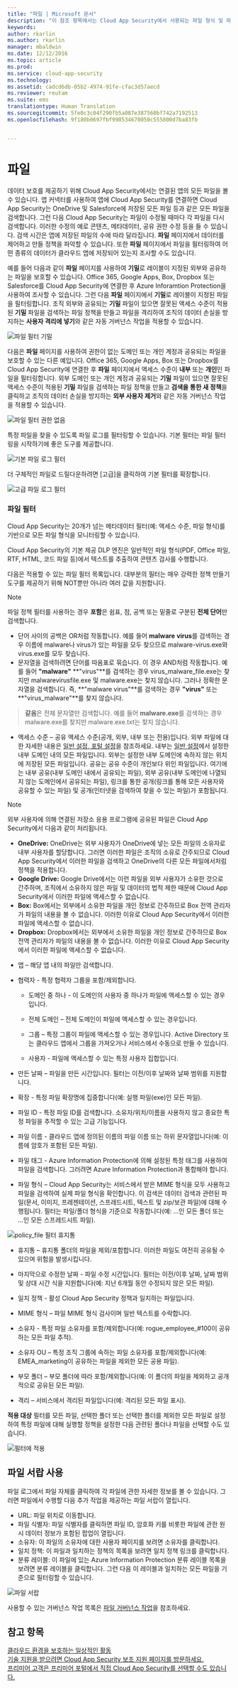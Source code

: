 ```yaml
---
title: "파일 | Microsoft 문서"
description: "이 참조 항목에서는 Cloud App Security에서 사용되는 파일 형식 및 파일 필터에 대한 정보를 제공합니다."
keywords: 
author: rkarlin
ms.author: rkarlin
manager: mbaldwin
ms.date: 12/12/2016
ms.topic: article
ms.prod: 
ms.service: cloud-app-security
ms.technology: 
ms.assetid: cadcd6db-05b2-4974-91fe-cfac3d57aecd
ms.reviewer: reutam
ms.suite: ems
translationtype: Human Translation
ms.sourcegitcommit: 5fe0c3c04f290fb5a087e387560bf742a7192513
ms.openlocfilehash: 9f180b0697fbf990534670050c555800d7ba83fb


---
```


# <a name="files"></a>파일


데이터 보호를 제공하기 위해 Cloud App Security에서는 연결된 앱의 모든 파일을 볼 수 있습니다. 앱 커넥터를 사용하여 앱에 Cloud App Security를 연결하면 Cloud App Security는 OneDrive 및 Salesforce에 저장된 모든 파일 등과 같은 모든 파일을 검색합니다. 그런 다음 Cloud App Security는 파일이 수정될 때마다 각 파일을 다시 검색합니다. 이러한 수정의 예로 콘텐츠, 메타데이터, 공유 권한 수정 등을 들 수 있습니다. 검색 시간은 앱에 저장된 파일의 수에 따라 달라집니다. **파일** 페이지에서 데이터를 제어하고 만들 정책을 파악할 수 있습니다. 또한 **파일** 페이지에서 파일을 필터링하여 어떤 종류의 데이터가 클라우드 앱에 저장되어 있는지 조사할 수도 있습니다. 

예를 들어 다음과 같이 **파일** 페이지를 사용하여 **기밀**로 레이블이 지정된 외부와 공유하는 파일을 보호할 수 있습니다. Office 365, Google Apps, Box, Dropbox 또는 Salesforce를 Cloud App Security에 연결한 후 Azure Inforamtion Protection을 사용하여 조사할 수 있습니다. 그런 다음 **파일** 페이지에서 **기밀**로 레이블이 지정된 파일을 필터링합니다. 조직 외부와 공유되는 **기밀** 파일이 있으면 잘못된 액세스 수준이 적용된 **기밀** 파일을 검색하는 파일 정책을 만들고 파일을 격리하여 조직의 데이터 손실을 방지하는 **사용자 격리에 넣기**와 같은 자동 거버넌스 작업을 적용할 수 있습니다.

 ![파일 필터 기밀](media/file-filter-confidential.png)

다음은 **파일** 페이지를 사용하여 권한이 없는 도메인 또는 개인 계정과 공유되는 파일을 보호할 수 있는 다른 예입니다. Office 365, Google Apps, Box 또는 Dropbox를 Cloud App Security에 연결한 후 **파일** 페이지에서 액세스 수준이 **내부** 또는 **개인**인 파일을 필터링합니다. 외부 도메인 또는 개인 계정과 공유되는 **기밀** 파일이 있으면 잘못된 액세스 수준이 적용된 **기밀** 파일을 검색하는 파일 정책을 만들고 **검색을 통한 새 정책**을 클릭하고 조직의 데이터 손실을 방지하는 **외부 사용자 제거**와 같은 자동 거버넌스 작업을 적용할 수 있습니다.

 ![파일 필터 권한 없음](media/file-filter-unauth.png)

특정 파일을 찾을 수 있도록 파일 로그를 필터링할 수 있습니다. 기본 필터는 파일 필터링을 시작하기에 좋은 도구를 제공합니다.

 ![기본 파일 로그 필터](media/file-log-filter-basic.png)

더 구체적인 파일로 드릴다운하려면 [고급]을 클릭하여 기본 필터를 확장합니다.

 ![고급 파일 로그 필터](media/file-log-filter-advanced.png)
 
###  <a name="a-namefilefiltersa-file-filters"></a><a name="Filefilters"></a> 파일 필터 
 
Cloud App Security는 20개가 넘는 메타데이터 필터(예: 액세스 수준, 파일 형식)를 기반으로 모든 파일 형식을 모니터링할 수 있습니다. 
 
Cloud App Security의 기본 제공 DLP 엔진은 일반적인 파일 형식(PDF, Office 파일, RTF, HTML, 코드 파일 등)에서 텍스트를 추출하여 콘텐츠 검사를 수행합니다.

다음은 적용할 수 있는 파일 필터 목록입니다. 대부분의 필터는 매우 강력한 정책 만들기 도구를 제공하기 위해 NOT뿐만 아니라 여러 값을 지원합니다.  
> [!NOTE] 
> 파일 정책 필터를 사용하는 경우 **포함**은 쉼표, 점, 공백 또는 밑줄로 구분된 **전체 단어**만 검색합니다. 
> - 단어 사이의 공백은 OR처럼 작동합니다. 예를 들어 **malware** **virus**를 검색하는 경우 이름에 malware나 virus가 있는 파일을 모두 찾으므로 malware-virus.exe와 virus.exe를 모두 찾습니다.  
> - 문자열을 검색하려면 단어를 따옴표로 묶습니다. 이 경우 AND처럼 작동합니다. 예를 들어 **"malware"** **"virus"**를 검색하는 경우 virus_malware_file.exe는 찾지만 malwarevirusfile.exe 및 malware.exe는 찾지 않습니다. 그러나 정확한 문자열을 검색합니다. 즉, **"malware virus"**를 검색하는 경우 **"virus"** 또는 **"virus_malware"**를 찾지 않습니다.

>**같음**은 전체 문자열만 검색합니다. 예를 들어 **malware.exe**를 검색하는 경우 malware.exe를 찾지만 malware.exe.txt는 찾지 않습니다. 

-   액세스 수준 – 공유 액세스 수준(공개, 외부, 내부 또는 전용)입니다.  외부 파일에 대한 자세한 내용은 [일반 설정, 포털 설정](getting-started-with-cloud-app-security.md)을 참조하세요. 내부는 [일반 설정](General-setup.md)에서 설정한 내부 도메인 내의 모든 파일입니다. 외부는 설정한 내부 도메인에 속하지 않는 위치에 저장된 모든 파일입니다. 공유는 공유 수준이 개인보다 위인 파일입니다. 여기에는 내부 공유(내부 도메인 내에서 공유되는 파일), 외부 공유(내부 도메인에 나열되지 않는 도메인에서 공유되는 파일), 링크를 통한 공개(링크를 통해 모든 사용자와 공유할 수 있는 파일) 및 공개(인터넷을 검색하여 찾을 수 있는 파일)가 포함됩니다. 

> [!NOTE]
>  외부 사용자에 의해 연결된 저장소 응용 프로그램에 공유된 파일은 Cloud App Security에서 다음과 같이 처리됩니다.
> - **OneDrive:** OneDrive는 외부 사용자가 OneDrive에 넣는 모든 파일의 소유자로 내부 사용자를 할당합니다. 그러면 이러한 파일은 조직의 소유로 간주되므로 Cloud App Security에서 이러한 파일을 검색하고 OneDrive의 다른 모든 파일에서처럼 정책을 적용합니다.
> - **Google Drive:** Google Drive에서는 이런 파일을 외부 사용자가 소유한 것으로 간주하며, 조직에서 소유하지 않은 파일 및 데이터의 법적 제한 때문에 Cloud App Security에서 이러한 파일에 액세스할 수 없습니다.
> - **Box:** Box에서는 외부에서 소유한 파일을 개인 정보로 간주하므로 Box 전역 관리자가 파일의 내용을 볼 수 없습니다. 이러한 이유로 Cloud App Security에서 이러한 파일에 액세스할 수 없습니다. 
> - **Dropbox:** Dropbox에서는 외부에서 소유한 파일을 개인 정보로 간주하므로 Box 전역 관리자가 파일의 내용을 볼 수 없습니다. 이러한 이유로 Cloud App Security에서 이러한 파일에 액세스할 수 없습니다.

-   앱 – 해당 앱 내의 파일만 검색합니다.  
  
-   협력자 - 특정 협력자 그룹을 포함/제외합니다.  
  
    -   도메인 중 하나 - 이 도메인의 사용자 중 하나가 파일에 액세스할 수 있는 경우입니다.  
  
    -   전체 도메인 – 전체 도메인이 파일에 액세스할 수 있는 경우입니다.  
  
    -   그룹 – 특정 그룹이 파일에 액세스할 수 있는 경우입니다. Active Directory 또는 클라우드 앱에서 그룹을 가져오거나 서비스에서 수동으로 만들 수 있습니다.  
  
    -   사용자 - 파일에 액세스할 수 있는 특정 사용자 집합입니다.  
  
-   만든 날짜 – 파일을 만든 시간입니다. 필터는 이전/이후 날짜와 날짜 범위를 지원합니다.  
  
-   확장 - 특정 파일 확장명에 집중합니다(예: 실행 파일(exe)인 모든 파일).  
  
-   파일 ID - 특정 파일 ID를 검색합니다. 소유자/위치/이름을 사용하지 않고 중요한 특정 파일을 추적할 수 있는 고급 기능입니다.  
  
-   파일 이름 - 클라우드 앱에 정의된 이름의 파일 이름 또는 하위 문자열입니다(예: 이름에 암호가 포함된 모든 파일).   
  
-   파일 태그 - Azure Information Protection에 의해 설정된 특정 태그를 사용하여 파일을 검색합니다. 그러려면 Azure Information Protection과 통합해야 합니다.

-   파일 형식 – Cloud App Security는 서비스에서 받은 MIME 형식을 모두 사용하고 파일을 검색하여 실제 파일 형식을 확인합니다. 이 검색은 데이터 검색과 관련된 파일(문서, 이미지, 프레젠테이션, 스프레드시트, 텍스트 및 zip/보관 파일)에 대해 수행됩니다. 필터는 파일/폴더 형식을 기준으로 작동합니다(예: ...인 모든 폴더 또는 ...인 모든 스프레드시트 파일).


 ![policy_file 필터 휴지통](./media/policy_file-filters-trash.png "policy_file 필터 휴지통")  

  
-   휴지통 – 휴지통 폴더의 파일을 제외/포함합니다. 이러한 파일도 여전히 공유될 수 있으며 위험을 발생시킵니다.  
  
-   마지막으로 수정한 날짜 - 파일 수정 시간입니다. 필터는 이전/이후 날짜, 날짜 범위 및 상대 시간 식을 지원합니다(예: 지난 6개월 동안 수정되지 않은 모든 파일).  

-   일치 정책 - 활성 Cloud App Security 정책과 일치하는 파일입니다.

-   MIME 형식 – 파일 MIME 형식 검사이며 일반 텍스트를 수락합니다.  
  
-   소유자 - 특정 파일 소유자를 포함/제외합니다(예: rogue_employee_#100이 공유하는 모든 파일 추적).  
  
-   소유자 OU – 특정 조직 그룹에 속하는 파일 소유자를 포함/제외합니다(예: EMEA_marketing이 공유하는 파일을 제외한 모든 공용 파일).  
  
-   부모 폴더 – 부모 폴더에 따라 포함/제외합니다(예: 이 폴더의 파일을 제외하고 공개적으로 공유된 모든 파일).  
  
-   격리 – 서비스에서 격리된 파일입니다(예: 격리된 모든 파일 표시).  
  
**적용 대상** 필터를 모든 파일, 선택한 폴더 또는 선택한 폴더를 제외한 모든 파일로 설정하여 특정 파일에 대해 실행할 정책을 설정한 다음 관련된 폴더나 파일을 선택할 수도 있습니다.  
  
![필터에 적용](./media/apply-to-filter.png "필터에 적용")  
  
## <a name="working-with-the-file-drawer"></a>파일 서랍 사용

파일 로그에서 파일 자체를 클릭하여 각 파일에 관한 자세한 정보를 볼 수 있습니다. 그러면 파일에서 수행할 다음 추가 작업을 제공하는 파일 서랍이 열립니다.

- URL: 파일 위치로 이동합니다.
- 파일 식별자: 파일 식별자를 클릭하면 파일 ID, 암호화 키를 비롯한 파일에 관한 원시 데이터 정보가 포함된 팝업이 열립니다.
- 소유자: 이 파일의 소유자에 대한 사용자 페이지를 보려면 소유자를 클릭합니다.
- 일치 정책: 이 파일과 일치하는 정책의 목록을 보려면 일치 정책 링크를 클릭합니다.
- 분류 레이블: 이 파일에 있는 Azure Information Protection 분류 레이블 목록을 보려면 분류 레이블을 클릭합니다. 그런 다음 이 레이블과 일치하는 모든 파일을 기준으로 필터링할 수 있습니다.    

![파일 서랍](./media/file-drawer.png "파일 서랍")  
  
사용할 수 있는 거버넌스 작업 목록은 [파일 거버넌스 작업](governance-actions.md#file-governance-actions)을 참조하세요.

## <a name="see-also"></a>참고 항목  
[클라우드 환경을 보호하는 일상적인 활동](daily-activities-to-protect-your-cloud-environment.md)   
[기술 지원을 받으려면 Cloud App Security 보조 지원 페이지를 방문하세요.](http://support.microsoft.com/oas/default.aspx?prid=16031)   
[프리미어 고객은 프리미어 포털에서 직접 Cloud App Security를 선택할 수도 있습니다.](https://premier.microsoft.com/)  
  
  


<!--HONumber=Dec16_HO2-->


